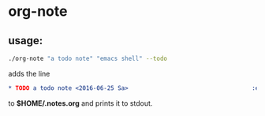 # org-note

## usage:
```sh
./org-note "a todo note" "emacs shell" --todo
```
adds the line
```org
* TODO a todo note <2016-06-25 Sa>                                   :emacs:shell:
```
to **$HOME/.notes.org** and prints it to stdout.
